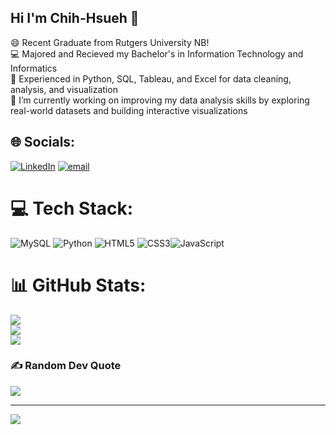 ## Hi I'm Chih-Hsueh 👋
 
 😄 Recent Graduate from Rutgers University NB! <br/>
 💻 Majored and Recieved my Bachelor's in Information Technology and Informatics<br/>
 🔧 Experienced in Python, SQL, Tableau, and Excel for data cleaning, analysis, and visualization  <br/>
 🔭 I’m currently working on improving my data analysis skills by exploring real-world datasets and building interactive visualizations
 

## 🌐 Socials:
[![LinkedIn](https://img.shields.io/badge/LinkedIn-%230077B5.svg?logo=linkedin&logoColor=white)](https://linkedin.com/in/www.linkedin.com/in/chih-hsueh) [![email](https://img.shields.io/badge/Email-D14836?logo=gmail&logoColor=white)](mailto:chihhsueh0331@gmail.com) 

# 💻 Tech Stack:
![MySQL](https://img.shields.io/badge/mysql-4479A1.svg?style=for-the-badge&logo=mysql&logoColor=white) ![Python](https://img.shields.io/badge/python-3670A0?style=for-the-badge&logo=python&logoColor=ffdd54)  ![HTML5](https://img.shields.io/badge/html5-%23E34F26.svg?style=for-the-badge&logo=html5&logoColor=white) ![CSS3](https://img.shields.io/badge/css3-%231572B6.svg?style=for-the-badge&logo=css3&logoColor=white)![JavaScript](https://img.shields.io/badge/javascript-%23323330.svg?style=for-the-badge&logo=javascript&logoColor=%23F7DF1E)
# 📊 GitHub Stats:
![](https://github-readme-stats.vercel.app/api?username=chihhsueh&theme=blue_navy&hide_border=true&include_all_commits=false&count_private=false)<br/>
![](https://nirzak-streak-stats.vercel.app/?user=chihhsueh&theme=blue_navy&hide_border=true)<br/>
![](https://github-readme-stats.vercel.app/api/top-langs/?username=chihhsueh&theme=blue_navy&hide_border=true&include_all_commits=false&count_private=false&layout=compact)

### ✍️ Random Dev Quote
![](https://quotes-github-readme.vercel.app/api?type=horizontal&theme=tokyonight)

---
[![](https://visitcount.itsvg.in/api?id=chihhsueh&icon=0&color=10)](https://visitcount.itsvg.in)

<!-- Proudly created with GPRM ( https://gprm.itsvg.in ) -->
